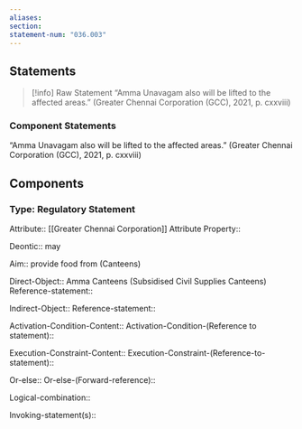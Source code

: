 ```yaml
---
aliases: 
section: 
statement-num: "036.003"
---
```

## Statements 
> [!info] Raw Statement
> “Amma Unavagam also will be lifted to the affected areas.” (Greater Chennai Corporation (GCC), 2021, p. cxxviii)  
> 

### Component Statements
“Amma Unavagam also will be lifted to the affected areas.” (Greater Chennai Corporation (GCC), 2021, p. cxxviii)  
## Components
### Type: Regulatory Statement
Attribute:: [[Greater Chennai Corporation]]
	Attribute Property::

Deontic:: may

Aim:: provide food from (Canteens)

Direct-Object:: Amma Canteens (Subsidised Civil Supplies Canteens)
	Reference-statement::

Indirect-Object::
	Reference-statement::

Activation-Condition-Content::
	Activation-Condition-(Reference to statement)::

Execution-Constraint-Content::
	Execution-Constraint-(Reference-to-statement)::

Or-else::
	Or-else-(Forward-reference)::

Logical-combination::

Invoking-statement(s)::